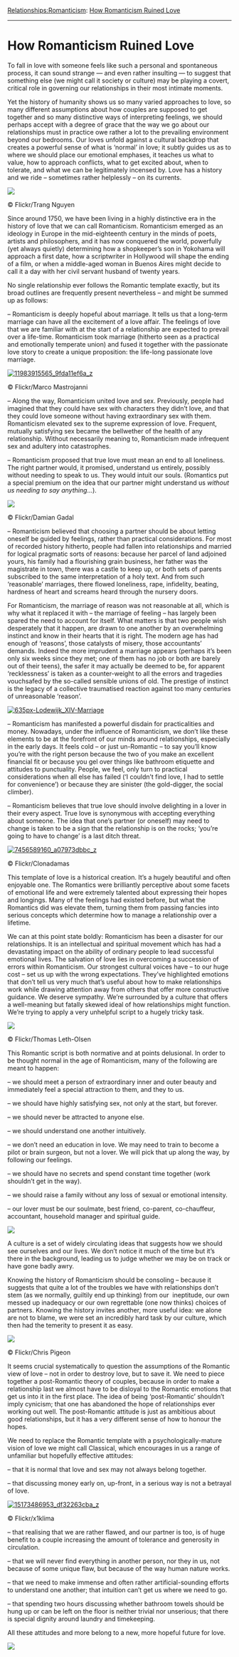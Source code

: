 [Relationships:](https://www.theschooloflife.com/thebookoflife/category/relationships/)[Romanticism](https://www.theschooloflife.com/thebookoflife/category/relationships/romanticism/): [How Romanticism Ruined Love](https://www.theschooloflife.com/thebookoflife/how-romanticism-ruined-love/)

* * *

# How Romanticism Ruined Love

To fall in love with someone feels like such a personal and spontaneous process, it can sound strange — and even rather insulting — to suggest that something else (we might call it society or culture) may be playing a covert, critical role in governing our relationships in their most intimate moments.

Yet the history of humanity shows us so many varied approaches to love, so many different assumptions about how couples are supposed to get together and so many distinctive ways of interpreting feelings, we should perhaps accept with a degree of grace that the way we go about our relationships must in practice owe rather a lot to the prevailing environment beyond our bedrooms. Our loves unfold against a cultural backdrop that creates a powerful sense of what is ‘normal’ in love; it subtly guides us as to where we should place our emotional emphases, it teaches us what to value, how to approach conflicts, what to get excited about, when to tolerate, and what we can be legitimately incensed by. Love has a history and we ride – sometimes rather helplessly – on its currents.

 ![](https://www.theschooloflife.com/thebookoflife/wp-content/uploads/2016/04/17781001086_48e8a7a2f2_z.jpg)

© Flickr/Trang Nguyen

Since around 1750, we have been living in a highly distinctive era in the history of love that we can call Romanticism. Romanticism emerged as an ideology in Europe in the mid-eighteenth century in the minds of poets, artists and philosophers, and it has now conquered the world, powerfully (yet always quietly) determining how a shopkeeper’s son in Yokohama will approach a first date, how a scriptwriter in Hollywood will shape the ending of a film, or when a middle-aged woman in Buenos Aires might decide to call it a day with her civil servant husband of twenty years.

No single relationship ever follows the Romantic template exactly, but its broad outlines are frequently present nevertheless – and might be summed up as follows:

– Romanticism is deeply hopeful about marriage. It tells us that a long-term marriage can have all the excitement of a love affair. The feelings of love that we are familiar with at the start of a relationship are expected to prevail over a life-time. Romanticism took marriage (hitherto seen as a practical and emotionally temperate union) and fused it together with the passionate love story to create a unique proposition: the life-long passionate love marriage.

[![11983915565_9fda11ef6a_z](https://www.theschooloflife.com/thebookoflife/wp-content/uploads/2016/04/11983915565_9fda11ef6a_z.jpg)](http://www.thebookoflife.org/wp-content/uploads/2016/04/11983915565_9fda11ef6a_z.jpg)

© Flickr/Marco Mastrojanni

– Along the way, Romanticism united love and sex. Previously, people had imagined that they could have sex with characters they didn’t love, and that they could love someone without having extraordinary sex with them. Romanticism elevated sex to the supreme expression of love. Frequent, mutually satisfying sex became the bellwether of the health of any relationship. Without necessarily meaning to, Romanticism made infrequent sex and adultery into catastrophes.

– Romanticism proposed that true love must mean an end to all loneliness. The right partner would, it promised, understand us entirely, possibly without needing to speak to us. They would intuit our souls. (Romantics put a special premium on the idea that our partner might understand us _without us needing to say anything_…).

 ![](https://www.theschooloflife.com/thebookoflife/wp-content/uploads/2016/04/29133616298_4595257216_z.jpg)

© Flickr/Damian Gadal

– Romanticism believed that choosing a partner should be about letting oneself be guided by feelings, rather than practical considerations. For most of recorded history hitherto, people had fallen into relationships and married for logical pragmatic sorts of reasons: because her parcel of land adjoined yours, his family had a flourishing grain business, her father was the magistrate in town, there was a castle to keep up, or both sets of parents subscribed to the same interpretation of a holy text. And from such ‘reasonable’ marriages, there flowed loneliness, rape, infidelity, beating, hardness of heart and screams heard through the nursery doors.

For Romanticism, the marriage of reason was not reasonable at all, which is why what it replaced it with – the marriage of feeling – has largely been spared the need to account for itself. What matters is that two people wish desperately that it happen, are drawn to one another by an overwhelming instinct and know in their hearts that it is right. The modern age has had enough of ‘reasons’, those catalysts of misery, those accountants’ demands. Indeed the more imprudent a marriage appears (perhaps it’s been only six weeks since they met; one of them has no job or both are barely out of their teens), the safer it may actually be deemed to be, for apparent ‘recklessness’ is taken as a counter-weight to all the errors and tragedies vouchsafed by the so-called sensible unions of old. The prestige of instinct is the legacy of a collective traumatised reaction against too many centuries of unreasonable ‘reason’.

[![635px-Lodewijk_XIV-Marriage](https://www.theschooloflife.com/thebookoflife/wp-content/uploads/2016/04/635px-Lodewijk_XIV-Marriage.jpg)](http://www.thebookoflife.org/wp-content/uploads/2016/04/635px-Lodewijk_XIV-Marriage.jpg)

– Romanticism has manifested a powerful disdain for practicalities and money. Nowadays, under the influence of Romanticism, we don’t like these elements to be at the forefront of our minds around relationships, especially in the early days. It feels cold – or just un-Romantic – to say you’ll know you’re with the right person because the two of you make an excellent financial fit or because you gel over things like bathroom etiquette and attitudes to punctuality. People, we feel, only turn to practical considerations when all else has failed (‘I couldn’t find love, I had to settle for convenience’) or because they are sinister (the gold-digger, the social climber).

– Romanticism believes that true love should involve delighting in a lover in their every aspect. True love is synonymous with accepting everything about someone. The idea that one’s partner (or oneself) may need to change is taken to be a sign that the relationship is on the rocks; ‘you’re going to have to change’ is a last ditch threat.

[![7456589160_a07973dbbc_z](https://www.theschooloflife.com/thebookoflife/wp-content/uploads/2016/04/7456589160_a07973dbbc_z.jpg)](http://www.thebookoflife.org/wp-content/uploads/2016/04/7456589160_a07973dbbc_z.jpg)

© Flickr/Clonadamas

This template of love is a historical creation. It’s a hugely beautiful and often enjoyable one. The Romantics were brilliantly perceptive about some facets of emotional life and were extremely talented about expressing their hopes and longings. Many of the feelings had existed before, but what the Romantics did was elevate them, turning them from passing fancies into serious concepts which determine how to manage a relationship over a lifetime.

We can at this point state boldly: Romanticism has been a disaster for our relationships. It is an intellectual and spiritual movement which has had a devastating impact on the ability of ordinary people to lead successful emotional lives. The salvation of love lies in overcoming a succession of errors within Romanticism. Our strongest cultural voices have – to our huge cost – set us up with the wrong expectations. They’ve highlighted emotions that don’t tell us very much that’s useful about how to make relationships work while drawing attention away from others that offer more constructive guidance. We deserve sympathy. We’re surrounded by a culture that offers a well-meaning but fatally skewed ideal of how relationships might function. We’re trying to apply a very unhelpful script to a hugely tricky task.

 ![](https://www.theschooloflife.com/thebookoflife/wp-content/uploads/2016/04/9411636572_46a6dfa963_z.jpg)

© Flickr/Thomas Leth-Olsen

This Romantic script is both normative and at points delusional. In order to be thought normal in the age of Romanticism, many of the following are meant to happen:

– we should meet a person of extraordinary inner and outer beauty and immediately feel a special attraction to them, and they to us.

– we should have highly satisfying sex, not only at the start, but forever.

– we should never be attracted to anyone else.

– we should understand one another intuitively.

– we don’t need an education in love. We may need to train to become a pilot or brain surgeon, but not a lover. We will pick that up along the way, by following our feelings.

– we should have no secrets and spend constant time together (work shouldn’t get in the way).

– we should raise a family without any loss of sexual or emotional intensity.

– our lover must be our soulmate, best friend, co-parent, co-chauffeur, accountant, household manager and spiritual guide.

![](https://www.theschooloflife.com/thebookoflife/wp-content/uploads/2016/04/6205950570_f9229a5894_z-2.jpg)

A culture is a set of widely circulating ideas that suggests how we should see ourselves and our lives. We don’t notice it much of the time but it’s there in the background, leading us to judge whether we may be on track or have gone badly awry.

Knowing the history of Romanticism should be consoling – because it suggests that quite a lot of the troubles we have with relationships don’t stem (as we normally, guiltily end up thinking) from our &nbsp;ineptitude, our own messed up inadequacy or our own regrettable (one now thinks) choices of partners. Knowing the history invites another, more useful idea: we alone are not to blame, we were set an incredibly hard task by our culture, which then had the temerity to present it as easy.

 ![](https://www.theschooloflife.com/thebookoflife/wp-content/uploads/2016/04/8273209411_065ccb39e2_z.jpg)

© Flickr/Chris Pigeon

It seems crucial systematically to question the assumptions of the Romantic view of love – not in order to destroy love, but to save it. We need to piece together a post-Romantic theory of couples, because in order to make a relationship last we almost have to be disloyal to the Romantic emotions that get us into it in the first place. The idea of being ‘post-Romantic’ shouldn’t imply cynicism; that one has abandoned the hope of relationships ever working out well. The post-Romantic attitude is just as ambitious about good relationships, but it has a very different sense of how to honour the hopes.

We need to replace the Romantic template with a psychologically-mature vision of love we might call Classical, which encourages in us a range of unfamiliar but hopefully effective attitudes:

– that it is normal that love and sex may not always belong together.

– that discussing money early on, up-front, in a serious way is not a betrayal of love.

[![15173486953_df32263cba_z](https://www.theschooloflife.com/thebookoflife/wp-content/uploads/2016/04/15173486953_df32263cba_z.jpg)](http://www.thebookoflife.org/wp-content/uploads/2016/04/15173486953_df32263cba_z.jpg)

© Flickr/x1klima

– that realising that we are rather flawed, and our partner is too, is of huge benefit to a couple increasing the amount of tolerance and generosity in circulation.

– that we will never find everything in another person, nor they in us, not because of some unique flaw, but because of the way human nature works.

– that we need to make immense and often rather artificial-sounding efforts to understand one another; that intuition can’t get us where we need to go.

– that spending two hours discussing whether bathroom towels should be hung up or can be left on the floor is neither trivial nor unserious; that there is special dignity around laundry and timekeeping.

All these attitudes and more belong to a new, more hopeful future for love.

[![](https://img.youtube.com/vi/jltM5qYn25w/0.jpg)](https://www.youtube.com/embed/jltM5qYn25w '')
